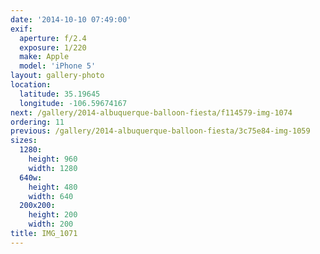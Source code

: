 ```yaml
---
date: '2014-10-10 07:49:00'
exif:
  aperture: f/2.4
  exposure: 1/220
  make: Apple
  model: 'iPhone 5'
layout: gallery-photo
location:
  latitude: 35.19645
  longitude: -106.59674167
next: /gallery/2014-albuquerque-balloon-fiesta/f114579-img-1074
ordering: 11
previous: /gallery/2014-albuquerque-balloon-fiesta/3c75e84-img-1059
sizes:
  1280:
    height: 960
    width: 1280
  640w:
    height: 480
    width: 640
  200x200:
    height: 200
    width: 200
title: IMG_1071
---
```

